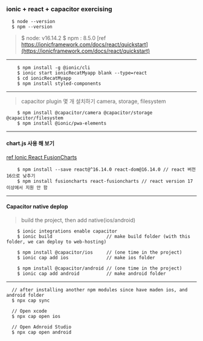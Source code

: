 ### ionic + react + capacitor exercising
```
  $ node --version
  $ npm --version
```
> $ node: v16.14.2
> $ npm : 8.5.0
[ref https://ionicframework.com/docs/react/quickstart](https://ionicframework.com/docs/react/quickstart)
---
```
    $ npm install -g @ionic/cli
    $ ionic start ionicRecatMyapp blank --type=react
    $ cd ionicRecatMyapp
    $ npm install styled-components
```
---
> capacitor plugin 몇 개 설치하기
> camera, storage, filesystem
```
    $ npm install @capacitor/camera @capacitor/storage @capacitor/filesystem
    $ npm install @ionic/pwa-elements
```
---
#### chart.js 사용 해 보기
[ref Ionic React FusionCharts](https://www.fusioncharts.com/dev/getting-started/ionic-framework/ionic-framework-using-react)
```
    $ npm install --save react@^16.14.0 react-dom@16.14.0 // react 버전 16으로 낮추기
    $ npm install fusioncharts react-fusioncharts // react version 17이상에서 지원 안 함
```
---
#### Capacitor native deplop
> build the project, then add native(ios/android)
```
    $ ionic integrations enable capacitor
    $ ionic build                    // make build folder (with this folder, we can deploy to web-hosting)

    $ npm install @capacitor/ios     // (one time in the project)
    $ ionic cap add ios              // make ios folder

    $ npm install @capacitor/android // (one time in the project)
    $ ionic cap add android          // make android folder
```
---
```
  // after installing another npm modules since have maden ios, and android folder
  $ npx cap sync

  // Open xcode
  $ npx cap open ios

  // Open Adnroid Studio
  $ npx cap open android
```
